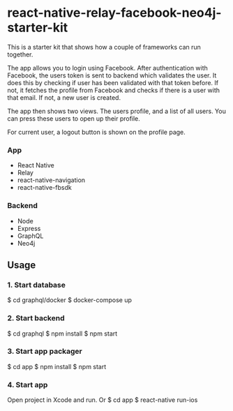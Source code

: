 # react-native-relay-facebook-neo4j-starter-kit

This is a starter kit that shows how a couple of frameworks can run together.

The app allows you to login using Facebook.
After authentication with Facebook, the users token is sent to backend which
validates the user.
It does this by checking if user has been validated with that token before.
If not, it fetches the profile from Facebook and checks if there is a user with that email.
If not, a new user is created.

The app then shows two views. The users profile, and a list of all users.
You can press these users to open up their profile.

For current user, a logout button is shown on the profile page.

### App
* React Native
* Relay
* react-native-navigation
* react-native-fbsdk

### Backend
* Node
* Express
* GraphQL
* Neo4j

## Usage ##

### 1. Start database

$ cd graphql/docker
$ docker-compose up

### 2. Start backend

$ cd graphql
$ npm install
$ npm start

### 3. Start app packager

$ cd app
$ npm install
$ npm start

### 4. Start app

Open project in Xcode and run.
Or
$ cd app
$ react-native run-ios

